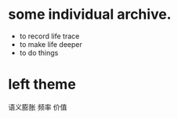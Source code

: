 
# some individual archive.

* to record life trace
* to make life deeper
* to do things 

# left theme
语义膨胀
频率
价值